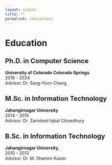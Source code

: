 ```yaml
---
layout: single
title: ""
permalink: /education/
---
```


# Education

## Ph.D. in Computer Science  
**University of Colorado Colorado Springs**  
2018 - 2024  
Advisor: Dr. Sang-Yoon Chang


## M.Sc. in Information Technology  
**Jahangirnagar University**  
2014 - 2015  
Advisor: Dr. Zamshed Iqbal Chowdhury


## B.Sc. in Information Technology  
**Jahangirnagar University**,  
2010 - 2013  
Advisor: Dr. M. Shamim Kaiser
